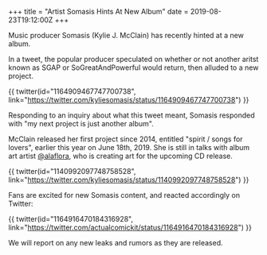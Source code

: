 +++
title = "Artist Somasis Hints At New Album"
date = 2019-08-23T19:12:00Z
+++

Music producer Somasis (Kylie J. McClain) has recently hinted at a new album.

In a tweet, the popular producer speculated on whether or not another aritst
known as SGAP or SoGreatAndPowerful would return, then alluded to a new project.

{{ twitter(id="1164909467747700738",
link="https://twitter.com/kyliesomasis/status/1164909467747700738") }}

Responding to an inquiry about what this tweet meant, Somasis responded with "my
next project is just another album". 

McClain released her first project since 2014, entitled "spirit / songs for
lovers", earlier this year on June 18th, 2019. She is still in talks with album
art artist [@alaflora](https://www.twitter.com/alaflora), who is creating art
for the upcoming CD release. 

{{ twitter(id="1140992097748758528",
link="https://twitter.com/kyliesomasis/status/1140992097748758528") }}

Fans are excited for new Somasis content, and reacted accordingly on Twitter:

{{ twitter(id="1164916470184316928",
link="https://twitter.com/actualcomickit/status/1164916470184316928") }}

We will report on any new leaks and rumors as they are released.

